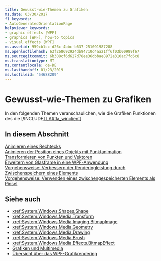 ```yaml
---
title: Gewusst-wie-Themen zu Grafiken
ms.date: 03/30/2017
f1_keywords:
- AutoGeneratedOrientationPage
helpviewer_keywords:
- graphic effects [WPF]
- graphics [WPF], how-to topics
- visual effects [WPF]
ms.assetid: 959cb1cc-d26c-4bbc-b637-251091987288
ms.openlocfilehash: 63f268692924db94710d4aa21ff6f03b00989f67
ms.sourcegitcommit: 6b308cf6d627d78ee36dbbae8972a310ac7fd6c8
ms.translationtype: MT
ms.contentlocale: de-DE
ms.lasthandoff: 01/23/2019
ms.locfileid: "54688209"
---
```

# <a name="graphics-how-to-topics"></a>Gewusst-wie-Themen zu Grafiken
In den folgenden Themen veranschaulichen, wie die Grafiken Funktionen des die [!INCLUDE[TLA#tla_winclient](../../../../includes/tlasharptla-winclient-md.md)].  
  
## <a name="in-this-section"></a>In diesem Abschnitt  
 [Animieren eines Rechtecks](../../../../docs/framework/wpf/graphics-multimedia/how-to-animate-a-rectangle.md)  
 [Animieren der Position eines Objekts mit Punktanimation](../../../../docs/framework/wpf/graphics-multimedia/how-to-animate-the-position-of-an-object-by-using-pointanimation.md)  
 [Transformieren von Punkten und Vektoren](../../../../docs/framework/wpf/graphics-multimedia/how-to-transform-points-and-vectors.md)  
 [Erweitern von Glasframe in eine WPF-Anwendung](../../../../docs/framework/wpf/graphics-multimedia/extend-glass-frame-into-a-wpf-application.md)  
 [Vorgehensweise: Verbessern der Renderingleistung durch Zwischenspeichern eines Elements](../../../../docs/framework/wpf/graphics-multimedia/how-to-improve-rendering-performance-by-caching-an-element.md)  
 [Vorgehensweise: Verwenden eines zwischengespeicherten Elements als Pinsel](../../../../docs/framework/wpf/graphics-multimedia/how-to-use-a-cached-element-as-a-brush.md)  
  
## <a name="see-also"></a>Siehe auch
- <xref:System.Windows.Shapes.Shape>
- <xref:System.Windows.Media.Transform>
- <xref:System.Windows.Media.Imaging.BitmapImage>
- <xref:System.Windows.Media.Geometry>
- <xref:System.Windows.Media.Drawing>
- <xref:System.Windows.Media.Brush>
- <xref:System.Windows.Media.Effects.BitmapEffect>
- [Grafiken und Multimedia](../../../../docs/framework/wpf/graphics-multimedia/index.md)
- [Übersicht über das WPF-Grafikrendering](../../../../docs/framework/wpf/graphics-multimedia/wpf-graphics-rendering-overview.md)
